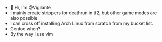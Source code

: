- 👋 Hi, I’m @Vigilante
- I mainly create strippers for deathrun in tf2, but other game modes are also possible.
- I can cross off installing Arch Linux from scratch from my bucket list.
- Gentoo when?
- By the way I use vim

<!---
sunstep/sunstep is a ✨ special ✨ repository because its `README.md` (this file) appears on your GitHub profile.
You can click the Preview link to take a look at your changes.
--->
